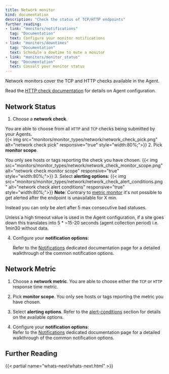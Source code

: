 ```yaml
---
title: Network monitor
kind: documentation
description: "Check the status of TCP/HTTP endpoints"
further_reading:
- link: "monitors/notifications"
  tag: "Documentation"
  text: Configure your monitor notifications
- link: "monitors/downtimes"
  tag: "Documentation"
  text: Schedule a dowtime to mute a monitor
- link: "monitors/monitor_status"
  tag: "Documentation"
  text: Consult your monitor status
---
```


Network monitors cover the TCP and HTTP checks available in the Agent. 

Read the [HTTP check documentation][1] for details on Agent configuration.

## Network Status

1. Choose a **network check**. 

You are able to choose from all `HTTP` and `TCP` checks being submitted by your Agents.  
    {{< img src="monitors/monitor_types/network/network_check_pick.png" alt="network check pick" responsive="true" style="width:80%;">}}
2. Pick **monitor scope**.

You only see hosts or tags reporting the check you have chosen.
    {{< img src="monitors/monitor_types/network/network_check_monitor_scope.png" alt="network check monitor scope" responsive="true" style="width:80%;">}}
3. Select **alerting options**:
    {{< img src="monitors/monitor_types/network/network_check_alert_conditions.png" alt="network check alert conditions" responsive="true" style="width:80%;">}}
    **Note**: Contrary to [metric monitor][2] it's not possible to get alerted after the endpoint is unavailable for X min. 

Instead you can only be alert after 5 max consecutive bad statuses. 

Unless a high timeout value is used in the Agent configuration, if a site goes down this translates into 5 * ~15-20 seconds (agent collection period) i.e. 1min30 without data.

4. Configure your **notification options**:  

    Refer to the [Notifications][3] dedicated documentation page for a detailed walkthrough of the common notification options.

## Network Metric

1. Choose a **network metric**. You are able to choose either the `TCP` or `HTTP` response time metric.

2. Pick **monitor scope**. You only see hosts or tags reporting the metric you have chosen.

3. Select **alerting options**. Refer to the [alert-conditions](#metrics-monitors) section for details on the available options.

4. Configure your **notification options**:  
    Refer to the [Notifications][3] dedicated documentation page for a detailed walkthrough of the common notification options.

## Further Reading 
{{< partial name="whats-next/whats-next.html" >}}

[1]: /integrations/http_check/
[2]: /monitors/monitor_types/metric
[3]: /monitors/notifications
